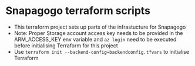 # Snapagogo terraform scripts
- This terraform project sets up parts of the infrastucture for Snapagogo
- Note: Proper Storage account access key needs to be provided in the ARM_ACCESS_KEY env variable and `az login` need to be executed before initialising Terraform for this project
- Use `terraform init --backend-config=backendconfig.tfvars` to initialise Terraform


